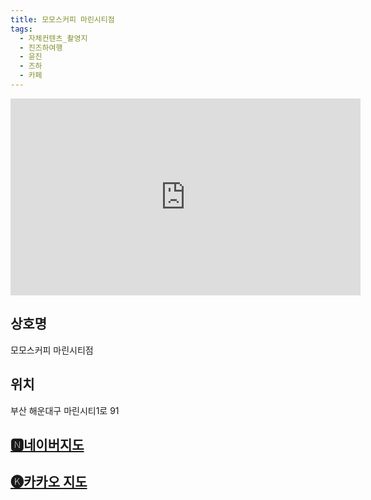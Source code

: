 ```yaml
---
title: 모모스커피 마린시티점
tags:
  - 자체컨텐츠_촬영지
  - 진즈하여행
  - 윤진
  - 즈하
  - 카페
---
```

<iframe width="560" height="315" src="https://www.youtube.com/embed/fdGT48DUnl8?si=n0IVMtz55I32Gv7O" title="YouTube video player" frameborder="0" allow="accelerometer; autoplay; clipboard-write; encrypted-media; gyroscope; picture-in-picture; web-share" referrerpolicy="strict-origin-when-cross-origin" allowfullscreen></iframe>


## 상호명
모모스커피 마린시티점

## 위치
부산 해운대구 마린시티1로 91


## [🅽네이버지도](https://naver.me/xeAflsTG)

## [🅚카카오 지도](https://place.map.kakao.com/965653384)